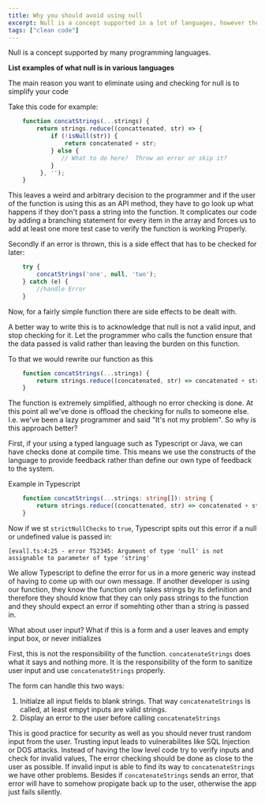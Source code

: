 ```yaml
---
title: Why you should avoid using null
excerpt: Null is a concept supported in a lot of languages, however there is a case to be made that using null can actually make your software worse.
tags: ["clean code"]
---
```

Null is a concept supported by many programming languages.  

**List examples of what null is in various languages**

The main reason you want to eliminate using and checking for null is to simplify your code

Take this code for example:

```javascript
	function concatStrings(...strings) {
	    return strings.reduce((concattenated, str) => {
	        if (!isNull(str)) {
                return concatenated + str;
	        } else {
	           // What to do here?  Throw an error or skip it?
	        }
	     }, '');
    }
```
	
This leaves a weird and arbitrary decision to the programmer and if the user of the function is using this as an API method, they have to go look up what happens if they don't pass a string into the function.  It complicates our code by adding a branching statement for every item in the array and forces us to add at least one more test case to verify the function is working Properly.

Secondly if an error is thrown, this is a side effect that has to be checked for later:

```javascript
	try {
		concatStrings('one', null, 'two');
	} catch (e) {
	    //handle Error
    }
```

Now, for a fairly simple function there are side effects to be dealt with.

A better way to write this is to acknowledge that null is not a valid input, and stop checking for it.  Let the programmer who calls the function ensure that the data passed is valid rather than leaving the burden on this function.

To that we would rewrite our function as this

```javascript
	function concatStrings(...strings) {
	    return strings.reduce((concatenated, str) => concatenated + str, '');
    }
```

The function is extremely simplified, although no error checking is done.  At this  point all we've done is offload the checking for nulls to someone else.  I.e. we've been a lazy programmer and said "It's not my problem".  So why is this approach better?

First, if your using a typed language such as Typescript or Java, we can have checks done at compile time.  This means we use the constructs of the language to provide feedback rather than define our own type of feedback to the system.

Example in Typescript

```typescript
    function concatStrings(...strings: string[]): string {
        return strings.reduce((concattenated, str) => concatenated + str, '');
    }
```

Now if we st `strictNullChecks` to `true`, Typescript spits out this error if a null or undefined value is passed in:

    [eval].ts:4:25 - error TS2345: Argument of type 'null' is not assignable to parameter of type 'string'

We allow Typescript to define the error for us in a more generic way instead of having to come up with our own message.  If another developer is using our function, they know the function only takes strings by its definition and therefore they should know that they can only pass strings to the function and they should expect an error if somehting other than a string is passed in.

What about user input?  What if this is a form and a user leaves and empty input box, or never initializes

First, this is not the responsibility of the function.  `concatenateStrings` does what it says and nothing more.  It is the responsibility of the form to sanitize user input and use `concatenateStrings` properly.

The form can handle this two ways:

1. Initialze all input fields to blank strings.  That way `concatenateStrings` is called, at least empyt inputs are valid strings.
2. Display an error to the user before calling `concatenateStrings`

This is good practice for security as well as you should never trust random input from the user. Trusting input leads to vulnerabilites like SQL Injection or DOS attacks. Instead of having the low level code try to verify inputs and check for invalid values, The error checking should be done as close to the user as possible.  If invalid input is able to find its way to `concatenateStrings` we have other problems.  Besides if `concatenateStrings` sends an error, that error will have to somehow propigate back up to the user, otherwise the app just fails silently.
